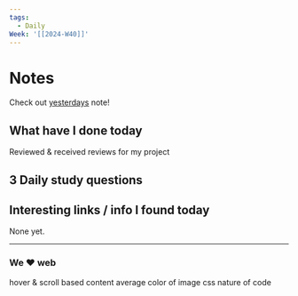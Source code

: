 ```yaml
---
tags:
  - Daily
Week: '[[2024-W40]]'
---
```

# Notes
Check out [yesterdays](2024-10-03) note!
## What have I done today
Reviewed & received reviews for my project
## 3 Daily study questions


## Interesting links / info I found today

None yet.


---
### We ❤️ web
hover & scroll based content
average color of image css
nature of code 
